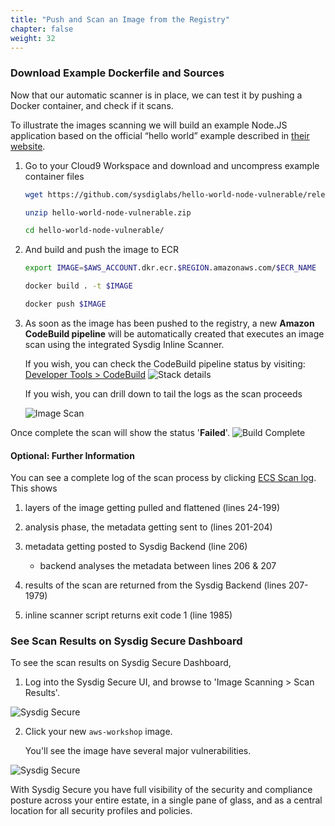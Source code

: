 ```yaml
---
title: "Push and Scan an Image from the Registry"
chapter: false
weight: 32
---
```


### Download Example Dockerfile and Sources

Now that our automatic scanner is in place, we can test it by pushing a Docker container, and check if it scans.

To illustrate the images scanning we will build an example Node.JS application based on the official “hello world” example described in [their website](https://nodejs.org/de/docs/guides/nodejs-docker-webapp/).

1. Go to your Cloud9 Workspace and download and uncompress example container files


	```bash
	wget https://github.com/sysdiglabs/hello-world-node-vulnerable/releases/download/v1.0/hello-world-node-vulnerable.zip

	unzip hello-world-node-vulnerable.zip

	cd hello-world-node-vulnerable/
	```


2. And build and push the image to ECR

	```bash
	export IMAGE=$AWS_ACCOUNT.dkr.ecr.$REGION.amazonaws.com/$ECR_NAME

	docker build . -t $IMAGE

	docker push $IMAGE
	```

4. As soon as the image has been pushed to the registry, a new **Amazon CodeBuild pipeline** will be automatically created that executes an image scan using the integrated Sysdig Inline Scanner.

	If you wish, you can check the CodeBuild pipeline status by visiting: [Developer Tools > CodeBuild](https://console.aws.amazon.com/codesuite/codebuild/projects?region=us-east-1) ![Stack details](/images/30_module_1/CodeBuild-InProgress.png)

	If you wish, you can drill down to tail the logs as the scan proceeds

	![Image Scan](/images/30_module_1/codebuild-01.png)

Once complete the scan will show the status '**Failed**'. ![Build Complete](/images/30_module_1/CodeBuild-ScanComplete-Fail.png)

#### Optional: Further Information

You can see a complete log of the scan process by clicking [ECS Scan log](https://gist.githubusercontent.com/johnfitzpatrick/369c1f9df765be68ba2d83cbe37f6eb3/raw/421fe8d829ad74cd406d09ca6625283e4020751b/gistfile1.txt).  This shows

<!-- https://gist.github.com/johnfitzpatrick/369c1f9df765be68ba2d83cbe37f6eb3 -->

1. layers of the image getting pulled and flattened (lines 24-199)

2. analysis phase, the metadata getting sent to (lines 201-204)

3. metadata getting posted to Sysdig Backend (line 206)

	- backend analyses the metadata between lines 206 & 207

4. results of the scan are returned from the Sysdig Backend (lines 207-1979)

5. inline scanner script returns exit code 1 (line 1985)


### See Scan Results on Sysdig Secure Dashboard

To see the scan results on Sysdig Secure Dashboard,

1. Log into the Sysdig Secure UI, and browse to 'Image Scanning > Scan Results'.

![Sysdig Secure](/images/30_module_1/Sysdig_Secure02.png)

2. Click your new `aws-workshop` image.

	You'll see the image have several major vulnerabilities.

![Sysdig Secure](/images/30_module_1/securescann02.png)

With Sysdig Secure you have full visibility of the security and compliance posture across your entire estate, in a single pane of glass, and as a central location for all security profiles and policies.
